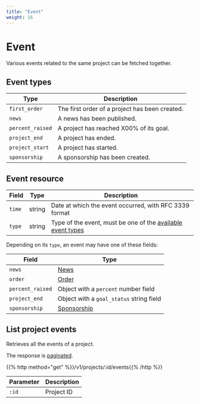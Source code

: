 ```yaml
---
title: "Event"
weight: 16
---
```


# Event

Various events related to the same project can be fetched together.

## Event types

| Type             | Description                                    |
| ---------------- | ---------------------------------------------- |
| `first_order`    | The first order of a project has been created. |
| `news`           | A news has been published.                     |
| `percent_raised` | A project has reached X00% of its goal.        |
| `project_end`    | A project has ended.                           |
| `project_start`  | A project has started.                         |
| `sponsorship`    | A sponsorship has been created.                |

## Event resource

| Field  | Type   | Description                                                                 |
| ------ | ------ | --------------------------------------------------------------------------- |
| `time` | string | Date at which the event occurred, with RFC 3339 format                      |
| `type` | string | Type of the event, must be one of the [available event types](#event-types) |

Depending on its `type`, an event may have one of these fields:

| Field            | Type                                     |
| ---------------- | ---------------------------------------- |
| `news`           | [News](#news-resource)                   |
| `order`          | [Order](#order-resource)                 |
| `percent_raised` | Object with a `percent` number field     |
| `project_end`    | Object with a `goal_status` string field |
| `sponsorship`    | [Sponsorship](#sponsorship-resource)     |

## List project events

Retrieves all the events of a project.

The response is [paginated](#pagination).

{{% http method="get" %}}/v1/projects/:id/events{{% /http %}}

| Parameter | Description |
| --------- | ----------- |
| `:id`     | Project ID  |
